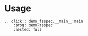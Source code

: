 # Usage

```{eval-rst}
.. click:: demo_fsspec.__main__:main
    :prog: demo-fsspec
    :nested: full
```
